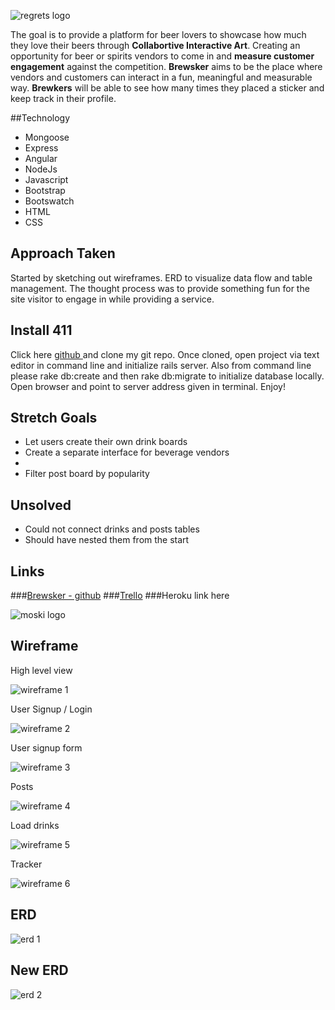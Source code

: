 ![regrets logo](https://github.com/timseo/GA_project2/blob/master/wireframe/regrets-logo-black.png?raw=true)




The goal is to provide a platform for beer lovers to showcase how much they love their beers through **Collabortive Interactive Art**.  Creating an opportunity for beer or spirits vendors to come in and **measure customer engagement** against the competition.  **Brewsker** aims to be the place where vendors and customers can interact in a fun, meaningful and measurable way.  **Brewkers** will be able to see how many times they placed a sticker and keep track in their profile.





##Technology


* Mongoose
* Express
* Angular
* NodeJs
* Javascript
* Bootstrap
* Bootswatch
* HTML
* CSS

## Approach Taken
Started by sketching out wireframes.  ERD to visualize data flow and table management. The thought process was to provide something fun for the site visitor to engage in while providing a service.
## Install 411
Click here [github ](https://github.com/timseo/regrets "App Link") and clone my git repo.  Once cloned, open project via text editor in command line and initialize rails server.  Also from command line please rake db:create and then rake db:migrate to initialize database locally. Open browser and point to server address given in terminal.  Enjoy!

## Stretch Goals
* Let users create their own drink boards
* Create a separate interface for beverage vendors 
* 
* Filter post board by popularity 

## Unsolved
* Could not connect drinks and posts tables 
* Should have nested them from the start


## Links
###[Brewsker - github](https://github.com/timseo/ga_p4 "Brewsker")
###[Trello](https://trello.com/b/L3ycktGF/p4 "trello")
###Heroku link here

![moski logo](https://github.com/timseo/GA_project1/blob/master/images/moski-greyscale-logo.png?raw=true=10x10)

## Wireframe


High level view

![wireframe 1](https://github.com/timseo/GA_project2/blob/master/wireframe/Photo%20Feb%2022,%2010%2055%2030%20PM.jpg?raw=true)

User Signup / Login

![wireframe 2](https://github.com/timseo/GA_project2/blob/master/wireframe/Photo%20Feb%2022,%2010%2055%2048%20PM.jpg?raw=true)


User signup form

![wireframe 3](https://github.com/timseo/GA_project2/blob/master/wireframe/Photo%20Feb%2022,%2010%2055%2052%20PM.jpg?raw=true)


Posts

![wireframe 4](https://github.com/timseo/GA_project2/blob/master/wireframe/Photo%20Feb%2022,%2010%2055%2058%20PM.jpg?raw=true)


Load drinks

![wireframe 5](https://github.com/timseo/GA_project2/blob/master/wireframe/Photo%20Feb%2022,%2010%2056%2007%20PM.jpg?raw=true)


Tracker 

![wireframe 6](https://github.com/timseo/GA_project2/blob/master/wireframe/Photo%20Feb%2022,%2010%2056%2013%20PM.jpg?raw=true)

## ERD

![erd 1](https://github.com/timseo/GA_project2/blob/master/wireframe/DA%20BA%20%20ERD%20-%20Standard.jpeg?raw=true)

## New ERD

![erd 2](https://github.com/timseo/regrets/blob/master/image/Photo%20Mar%2002,%208%2056%2053%20PM.jpg?raw=true)